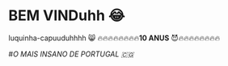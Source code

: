 # BEM VINDuhh :joy:
luquinha-capuuduhhhh 😸
🔥🔥🔥🔥🔥🔥🔥🔥**10 ANUS** 😈🔥🔥🔥🔥🔥🔥🔥🔥

#_O MAIS INSANO DE PORTUGAL 🇨🇬_
